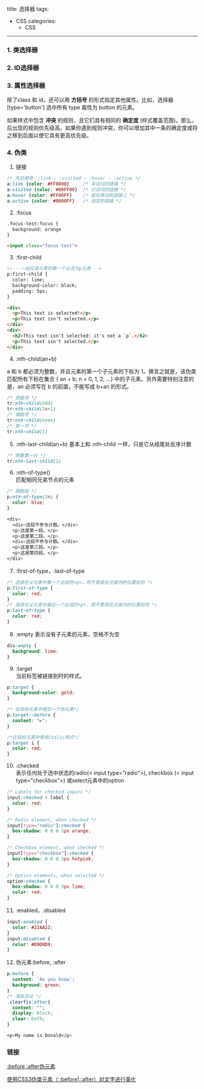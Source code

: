 title: 选择器
tags:
  - CSS
categories:
	- CSS
---
### 1. 类选择器
### 2. ID选择器
### 3. 属性选择器
除了class 和 id，还可以用 **方括号** 的形式指定其他属性。比如，选择器 [type='button'] 选中所有 type 属性为 button 的元素。

如果样式中包含 **冲突** 的规则，且它们具有相同的 **确定度** (样式覆盖范围)。那么，后出现的规则优先级高。如果你遇到规则冲突，你可以增加其中一条的确定度或将之移到后面以使它具有更高优先级。
### 4. 伪类

1. 链接

```css
/* 先后顺序：:link — :visited — :hover — :active */
a:link {color: #FF0000}		/* 未访问的链接 */
a:visited {color: #00FF00}	/* 已访问的链接 */
a:hover {color: #FF00FF}	/* 鼠标移动到链接上 */
a:active {color: #0000FF}	/* 选定的链接 */
```
2. :focus

```html
.focus-test:focus {
  background: orange
}

<input class="focus-test">
```
3. :first-child

```html
<!-- 一组兄弟元素的第一个必须为p元素 -->
p:first-child {
  color: lime;
  background-color: black;
  padding: 5px;
}

<div>
  <p>This text is selected!</p>
  <p>This text isn't selected.</p>
</div>
<div>
  <h2>This text isn't selected: it's not a `p`.</h2>
  <p>This text isn't selected.</p>
</div>
```
4. :nth-child(an+b)

a 和 b 都必须为整数，并且元素的第一个子元素的下标为 1。换言之就是，该伪类匹配所有下标在集合 { an + b; n = 0, 1, 2, ...} 中的子元素。另外需要特别注意的是，an 必须写在 b 的前面，不能写成 b+an 的形式。

```css
/* 奇数项 */
tr:nth-child(odd)
tr:nth-child(2n+1)
/* 偶数项 */
tr:nth-child(even)
/* 第一项 */
tr:nth-child(1)
```
5. :nth-last-child(an+b)
基本上和 :nth-child 一样，只是它从结尾处反序计数

```css
/* 倒数第一行 */
tr:nth-last-child(1)
```
6. :nth-of-type()   
匹配相同兄弟节点的元素

```css
/* 偶数段 */
p:nth-of-type(2n) {
  color: blue;
}

<div>
  <div>这段不参与计数。</div>
  <p>这是第一段。</p>
  <p>这是第二段。</p>
  <div>这段不参与计数。</div>
  <p>这是第三段。</p>
  <p>这是第四段。</p>
</div>
```
7. :first-of-type，:last-of-type

```css
/* 选择在父元素中第一个出现的<p>，而不管其在兄弟内的位置如何 */
p:first-of-type {
  color: red;
}
/* 选择在父元素中最后一个出现的<p>，而不管其在兄弟内的位置如何 */
p:last-of-type {
  color: red;
}
```
8. :empty 表示没有子元素的元素，空格不为空

```css
div:empty {
  background: lime;
}
```
9. :target  
当前标签被链接到时的样式。

```css
p:target {
  background-color: gold;
}

/* 在目标元素中增加一个伪元素*/
p:target::before {
  content: "►";
}

/*在目标元素中使用italic样式*/
p:target i {
  color: red;
}
```
10. :checked  
表示任何处于选中状态的radio(< input type="radio">), checkbox (< input type="checkbox">) 或select元素中的option

```css
/* Labels for checked inputs */
input:checked + label {
  color: red;
}

/* Radio element, when checked */
input[type="radio"]:checked {
  box-shadow: 0 0 0 3px orange;
}

/* Checkbox element, when checked */
input[type="checkbox"]:checked {
  box-shadow: 0 0 0 3px hotpink;
}

/* Option elements, when selected */
option:checked {
  box-shadow: 0 0 0 3px lime;
  color: red;
}
```
11. :enabled，:disabled

```css
input:enabled {
  color: #22AA22;
}
input:disabled {
  color: #D9D9D9;
}
```
12. 伪元素:before, :after

```CSS
p:before {
  content: 'As you know';
  background: green;
}
/* 清除浮动 */
.clearfix:after{
  content: "";
  display: block;
  clear: both;
}

<p>My name is Donald</p>
```

### 链接
[:before,:after伪元素](https://blog.csdn.net/young_Emily/article/details/75255917)

[使用CSS3伪类元素（::before|::after）对文字进行美化](http://justcode.ikeepstudying.com/2015/10/%E4%BD%BF%E7%94%A8css3%E4%BC%AA%E7%B1%BB%E5%85%83%E7%B4%A0%EF%BC%88beforeafter%EF%BC%89%E5%AF%B9%E6%96%87%E5%AD%97%E8%BF%9B%E8%A1%8C%E7%BE%8E%E5%8C%96/)
